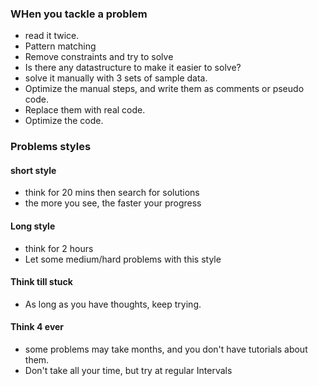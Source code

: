 ### WHen you tackle a problem
- read it twice.
- Pattern matching
- Remove constraints and try to solve
- Is there any datastructure to make it easier to solve?
- solve it manually with 3 sets of sample data.
- Optimize the manual steps, and write them as comments or pseudo code.
- Replace them with real code.
- Optimize the code.

### Problems styles
#### short style
- think for 20 mins then search for solutions
- the more you see, the faster your progress

#### Long style
- think for 2 hours
- Let some medium/hard problems with this style

#### Think till stuck
- As long as you have thoughts, keep trying.

#### Think 4 ever
- some problems may take months, and you don't have tutorials about them.
- Don't take all your time, but try at regular Intervals
